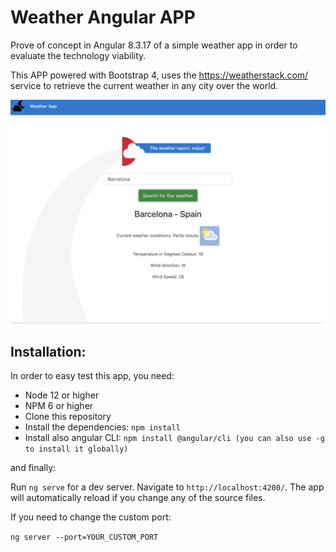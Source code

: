 # Weather Angular APP

Prove of concept in Angular 8.3.17 of a simple weather app in order to evaluate the technology viability.

This APP powered with Bootstrap 4, uses the https://weatherstack.com/ service to retrieve the current weather in any city over the world.

![Alt text](src/assets/AppSample.png?raw=true "Weather Angular")

## Installation:

In order to easy test this app, you need:

- Node 12 or higher
- NPM 6 or higher
- Clone this repository
- Install the dependencies:  ``` npm install ```
- Install also angular CLI:
``` npm install @angular/cli (you can also use -g to install it globally) ```

and finally:

Run ```ng serve``` for a dev server. Navigate to `http://localhost:4200/`. The app will automatically reload if you change any of the source files.

If you need to change the custom port:

```ng server --port=YOUR_CUSTOM_PORT```



